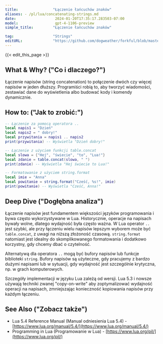 ```yaml
---
title:                "Łączenie łańcuchów znaków"
aliases: - /pl/lua/concatenating-strings.md
date:                  2024-01-20T17:35:17.283503-07:00
model:                 gpt-4-1106-preview
simple_title:         "Łączenie łańcuchów znaków"

tag:                  "Strings"
editURL:              "https://github.com/dogweather/forkful/blob/master/content/pl/lua/concatenating-strings.md"
---
```


{{< edit_this_page >}}

## What & Why? ("Co i dlaczego?")
Łączenie napisów (string concatenation) to połączenie dwóch czy więcej napisów w jeden dłuższy. Programiści robią to, aby tworzyć wiadomości, zestawiać dane do wyświetlenia albo budować kody i komendy dynamicznie.

## How to: ("Jak to zrobić:")
```Lua
-- Łączenie za pomocą operatora ..
local napis1 = "Dzień"
local napis2 = " dobry!"
local przywitania = napis1 .. napis2
print(przywitania) -- Wyświetla "Dzień dobry!"

-- Łączenie z użyciem funkcji table.concat
local slowa = {"Hej", "świecie", "to", "Lua!"}
local zdanie = table.concat(slowa, " ")
print(zdanie) -- Wyświetla "Hej świecie to Lua!"

-- Formatowanie z użyciem string.format
local imie = "Anna"
local powitanie = string.format("Cześć, %s!", imie)
print(powitanie) -- Wyświetla "Cześć, Anna!"
```

## Deep Dive ("Dogłębna analiza")
Łączenie napisów jest fundamentem większości języków programowania i bywa często wykorzystywane w Lua. Historycznie, operacje na napisach bywały wolne, dlatego wydajność była często ważna. W Lua operator `..` jest szybki, ale przy łączeniu wielu napisów lepszym wyborem może być `table.concat`, z uwagi na niższą złożoność czasową. `string.format` natomiast jest idealny do skomplikowanego formatowania i dodatkowo korzystny, gdy chcemy dbać o czytelność.

Alternatywą dla operatora `..` mogą być bufory napisów lub funkcje biblioteki `string`. Bufory napisów są użyteczne, gdy pracujemy z bardzo dużymi napisami lub w sytuacji, gdy wydajność jest szczególnie krytyczna, np. w grach komputerowych.

Szczegóły implementacji w języku Lua zależą od wersji. Lua 5.3 i nowsze używają techniki zwanej "copy-on-write" aby zoptymalizować wydajność operacji na napisach, zmniejszając konieczność kopiowania napisów przy każdym łączeniu.

## See Also ("Zobacz także")
- Lua 5.4 Reference Manual (Manual odniesienia Lua 5.4) - [https://www.lua.org/manual/5.4/](https://www.lua.org/manual/5.4/)
- Programming in Lua (Programowanie w Lua) - [https://www.lua.org/pil/](https://www.lua.org/pil/)
